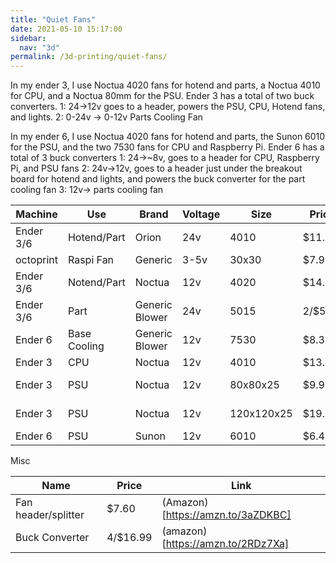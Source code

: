 ```yaml
---
title: "Quiet Fans"
date: 2021-05-10 15:17:00
sidebar:
  nav: "3d"
permalink: /3d-printing/quiet-fans/
---
```


In my ender 3, I use Noctua 4020 fans for hotend and parts, a Noctua 4010 for CPU, and  a Noctua 80mm for the PSU.
Ender 3 has a total of two buck converters.
1: 24->12v goes to a header, powers the PSU, CPU, Hotend fans, and lights.
2: 0-24v -> 0-12v Parts Cooling Fan

In my ender 6, I use Noctua 4020 fans for hotend and parts, the Sunon 6010 for the PSU, and the two 7530 fans for CPU and Raspberry Pi.
Ender 6 has a total of 3 buck converters
1: 24->~8v, goes to a header for CPU, Raspberry Pi, and PSU fans
2: 24v->12v, goes to a header just under the breakout board for hotend and lights, and powers the buck converter for the part cooling fan
3: 12v-> parts cooling fan


| Machine	| Use 			| Brand		| Voltage	| Size	| Price		| Link |
| -------	| ---			| -------	| --------	| ---- 	| -------	| ----|
|Ender 3/6	| Hotend/Part 	| Orion		| 24v 		| 4010	| $11.89	| [Mouser](https://www.mouser.com/ProductDetail/orion-fans/od4010-24mb/?qs=8xdMPHO%2FENm39wmFy6BgQQ%3D%3D&countrycode=US&currencycode=USD) |
|octoprint	| Raspi Fan		| Generic 	| 3-5v		| 30x30 | $7.99		| [Amazon](https://amzn.to/2QJFcBu) |
|Ender 3/6	| Notend/Part	| Noctua	| 12v		| 4020	| $14.95	| [Amazon](https://amzn.to/2PKwClg) [Thingiverse](https://www.thingiverse.com/thing:4460693) |
|Ender 3/6	| Part			| Generic Blower| 24v	| 5015	| 2/$5.99	| [Amazon](https://amzn.to/3xM5TpN) [Thingiverse](https://www.thingiverse.com/thing:3744260) |
|Ender 6	| Base Cooling	| Generic Blower| 12v	| 7530	| $8.38		| [Amazon](https://amzn.to/3ukt2gE) |
|Ender 3	| CPU			| Noctua	| 12v		| 4010	| $13.95	| [Amazon](https://amzn.to/33atSR8) |
|Ender 3	| PSU			| Noctua	| 12v		| 80x80x25| $9.95	| [Amazon](https://amzn.to/2PKxczs) [Thingiverse](https://www.thingiverse.com/thing:3570785) |
|Ender 3	| PSU			| Noctua	| 12v		| 120x120x25 | $19.95|[Amazon](https://amzn.to/3efrNtN) [Thingiverse](https://www.thingiverse.com/thing:3672346) |
|Ender 6	| PSU			| Sunon		| 12v		| 6010	| $6.42		| [Mouser](https://www.mouser.com/ProductDetail/sunon/mf60101v3-1000u-a99/?qs=EU6FO9ffTwekSIQ43CVQVg%3D%3D&countrycode=US&currencycode=USD) |



Misc

| Name					| Price 	| Link |
| -------				| -----		| ---- |
| Fan header/splitter	| $7.60		| (Amazon)[https://amzn.to/3aZDKBC] |
| Buck Converter		| 4/$16.99	| (amazon)[https://amzn.to/2RDz7Xa] |

